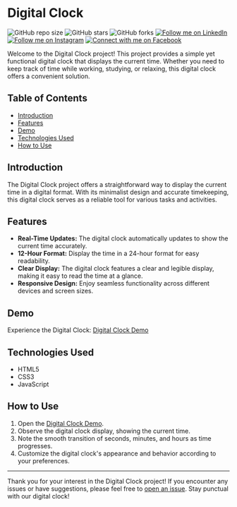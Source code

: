 # Digital Clock

![GitHub repo size](https://img.shields.io/github/repo-size/rockyhaque/digital-clock)
![GitHub stars](https://img.shields.io/github/stars/rockyhaque/digital-clock?style=social)
![GitHub forks](https://img.shields.io/github/forks/rockyhaque/rockyhaque?style=social)
[![Follow me on LinkedIn](https://img.shields.io/badge/-LinkedIn-blue?style=flat-square&logo=linkedin&logoColor=white&link=https://www.linkedin.com/in/your-linkedin-handle/)](https://www.linkedin.com/in/your-linkedin-handle/)
[![Follow me on Instagram](https://img.shields.io/badge/-Instagram-E4405F?style=flat-square&logo=instagram&logoColor=white&link=https://www.instagram.com/rocky_haque.10/)](https://www.instagram.com/rocky_haque.10/)
[![Connect with me on Facebook](https://img.shields.io/badge/-Facebook-1877F2?style=flat-square&logo=facebook&logoColor=white&link=https://www.facebook.com/rockyhaquee/)](https://www.facebook.com/rockyhaquee/)

Welcome to the Digital Clock project! This project provides a simple yet functional digital clock that displays the current time. Whether you need to keep track of time while working, studying, or relaxing, this digital clock offers a convenient solution.

## Table of Contents

- [Introduction](#introduction)
- [Features](#features)
- [Demo](#demo)
- [Technologies Used](#technologies-used)
- [How to Use](#how-to-use)

## Introduction

The Digital Clock project offers a straightforward way to display the current time in a digital format. With its minimalist design and accurate timekeeping, this digital clock serves as a reliable tool for various tasks and activities.

## Features

- **Real-Time Updates:** The digital clock automatically updates to show the current time accurately.
- **12-Hour Format:** Display the time in a 24-hour format for easy readability.
- **Clear Display:** The digital clock features a clear and legible display, making it easy to read the time at a glance.
- **Responsive Design:** Enjoy seamless functionality across different devices and screen sizes.

## Demo

Experience the Digital Clock: [Digital Clock Demo](https://rockyhaque.github.io/digital-clock)

## Technologies Used

- HTML5
- CSS3
- JavaScript

## How to Use

1. Open the [Digital Clock Demo](https://rockyhaque.github.io/digital-clock).
2. Observe the digital clock display, showing the current time.
3. Note the smooth transition of seconds, minutes, and hours as time progresses.
4. Customize the digital clock's appearance and behavior according to your preferences.


---

Thank you for your interest in the Digital Clock project! If you encounter any issues or have suggestions, please feel free to [open an issue](https://github.com/your-username/digital-clock/issues). Stay punctual with our digital clock!
